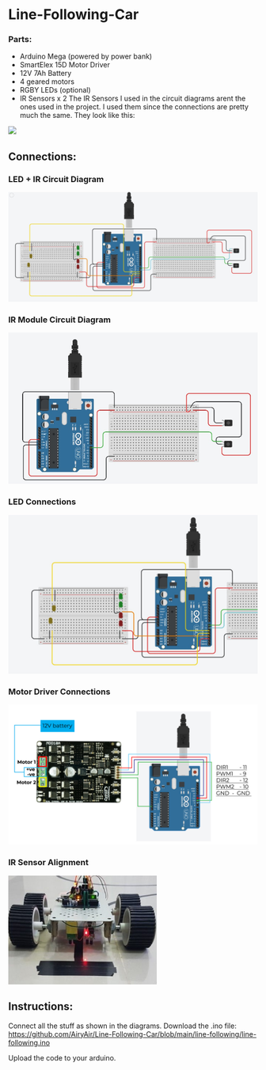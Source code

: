 # Line-Following-Car

### Parts:
- Arduino Mega (powered by power bank)
- SmartElex 15D Motor Driver
- 12V 7Ah Battery
- 4 geared motors
- RGBY LEDs (optional)
- IR Sensors x 2
The IR Sensors I used in the circuit diagrams arent the ones used in the project. I used them since the connections are pretty much the same.
They look like this:
<img src="https://robu.in/wp-content/uploads/2016/01/IR-sensor-Module-2.jpg" width="200">


## Connections:

### LED + IR Circuit Diagram
![Full Circuit Diagram](https://github.com/AiryAir/Line-Following-Car/blob/main/images/diagram_full.jpg)

### IR Module Circuit Diagram
![IR Module Circuits](https://github.com/AiryAir/Line-Following-Car/blob/main/images/diagram_ir_module.jpg)

### LED Connections
![LED Diagram](https://github.com/AiryAir/Line-Following-Car/blob/main/images/diagram_led.jpg)

### Motor Driver Connections
![Motor Driver](https://github.com/AiryAir/Line-Following-Car/blob/main/images/diagram_motor_driver.jpg)

### IR Sensor Alignment
<img src="https://github.com/AiryAir/Line-Following-Car/blob/main/images/ir_tape.jpg" width="300">

## Instructions:

Connect all the stuff as shown in the diagrams.
Download the .ino file:
https://github.com/AiryAir/Line-Following-Car/blob/main/line-following/line-following.ino

Upload the code to your arduino.
